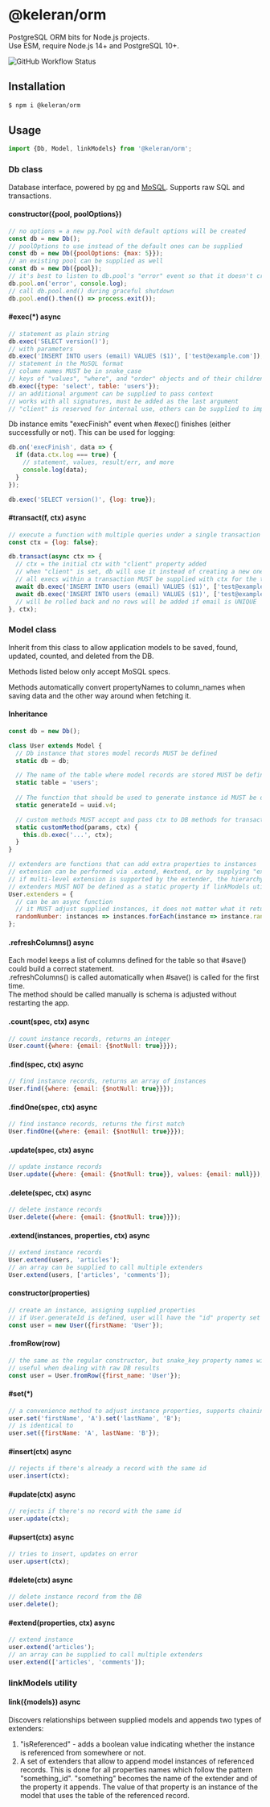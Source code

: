 # @keleran/orm

PostgreSQL ORM bits for Node.js projects.  
Use ESM, require Node.js 14+ and PostgreSQL 10+.

![GitHub Workflow Status](https://img.shields.io/github/workflow/status/dchekanov/orm/Test)

## Installation

```bash
$ npm i @keleran/orm
```

## Usage

```javascript
import {Db, Model, linkModels} from '@keleran/orm';
```

### Db class

Database interface, powered by [pg](https://node-postgres.com/) and [MoSQL](https://github.com/goodybag/mongo-sql).
Supports raw SQL and transactions.

#### constructor({pool, poolOptions})

```javascript
// no options = a new pg.Pool with default options will be created
const db = new Db();
// poolOptions to use instead of the default ones can be supplied 
const db = new Db({poolOptions: {max: 5}});
// an existing pool can be supplied as well
const db = new Db({pool});
// it's best to listen to db.pool's "error" event so that it doesn't crash the app
db.pool.on('error', console.log);
// call db.pool.end() during graceful shutdown
db.pool.end().then(() => process.exit());
```

#### #exec(*) async

```javascript
// statement as plain string
db.exec('SELECT version()');
// with parameters
db.exec('INSERT INTO users (email) VALUES ($1)', ['test@example.com']);
// statement in the MoSQL format
// column names MUST be in snake_case
// keys of "values", "where", and "order" objects and of their children will be converted to snake_case before executing 
db.exec({type: 'select', table: 'users'});
// an additional argument can be supplied to pass context
// works with all signatures, must be added as the last argument
// "client" is reserved for internal use, others can be supplied to implement custom functionality (see below)
```

Db instance emits "execFinish" event when #exec() finishes (either successfully or not). This can be used for logging:

```javascript
db.on('execFinish', data => {
  if (data.ctx.log === true) {
    // statement, values, result/err, and more 
    console.log(data);
  }
});

db.exec('SELECT version()', {log: true});
```

#### #transact(f, ctx) async

```javascript
// execute a function with multiple queries under a single transaction
const ctx = {log: false};

db.transact(async ctx => {
  // ctx = the initial ctx with "client" property added
  // when "client" is set, db will use it instead of creating a new one
  // all execs within a transaction MUST be supplied with ctx for the transaction to work properly
  await db.exec('INSERT INTO users (email) VALUES ($1)', ['test@example.com'], ctx);
  await db.exec('INSERT INTO users (email) VALUES ($1)', ['test@example.com'], ctx);
  // will be rolled back and no rows will be added if email is UNIQUE  
}, ctx);
```

### Model class

Inherit from this class to allow application models to be saved, found, updated, counted, and deleted from the DB.

Methods listed below only accept MoSQL specs.

Methods automatically convert propertyNames to column_names when saving data and the other way around when fetching it.

#### Inheritance

```javascript
const db = new Db();

class User extends Model {
  // Db instance that stores model records MUST be defined
  static db = db;

  // The name of the table where model records are stored MUST be defined
  static table = 'users';
 
  // The function that should be used to generate instance id MUST be defined if DB doesn't assign it
  static generateId = uuid.v4;

  // custom methods MUST accept and pass ctx to DB methods for transactions to work properly  
  static customMethod(params, ctx) {
    this.db.exec('...', ctx);
  }
}

// extenders are functions that can add extra properties to instances
// extension can be performed via .extend, #extend, or by supplying "extend" parameter in query spec
// if multi-level extension is supported by the extender, the hierarchy should be expressed as "parent.child.child"
// extenders MUST NOT be defined as a static property if linkModels utility is used
User.extenders = {
  // can be an async function
  // it MUST adjust supplied instances, it does not matter what it returns 
  randomNumber: instances => instances.forEach(instance => instance.randomNumber = Math.random())
};
```

#### .refreshColumns() async

Each model keeps a list of columns defined for the table so that #save() could build a correct statement.  
.refreshColumns() is called automatically when #save() is called for the first time.  
The method should be called manually is schema is adjusted without restarting the app.

#### .count(spec, ctx) async

```javascript
// count instance records, returns an integer
User.count({where: {email: {$notNull: true}}});
```

#### .find(spec, ctx) async

```javascript
// find instance records, returns an array of instances
User.find({where: {email: {$notNull: true}}});
```

#### .findOne(spec, ctx) async

```javascript
// find instance records, returns the first match
User.findOne({where: {email: {$notNull: true}}});
```

#### .update(spec, ctx) async

```javascript
// update instance records
User.update({where: {email: {$notNull: true}}, values: {email: null}});
```

#### .delete(spec, ctx) async

```javascript
// delete instance records
User.delete({where: {email: {$notNull: true}}});
```

#### .extend(instances, properties, ctx) async

```javascript
// extend instance records
User.extend(users, 'articles');
// an array can be supplied to call multiple extenders
User.extend(users, ['articles', 'comments']);
```

#### constructor(properties)

```javascript
// create an instance, assigning supplied properties
// if User.generateId is defined, user will have the "id" property set
const user = new User({firstName: 'User'});
```

#### .fromRow(row)

```javascript
// the same as the regular constructor, but snake_key property names will be converted to camelCase
// useful when dealing with raw DB results
const user = User.fromRow({first_name: 'User'});
```

#### #set(*)

```javascript
// a convenience method to adjust instance properties, supports chaining
user.set('firstName', 'A').set('lastName', 'B');
// is identical to
user.set({firstName: 'A', lastName: 'B'});
```

#### #insert(ctx) async

```javascript
// rejects if there's already a record with the same id
user.insert(ctx);
```

#### #update(ctx) async

```javascript
// rejects if there's no record with the same id
user.update(ctx);
```

#### #upsert(ctx) async

```javascript
// tries to insert, updates on error
user.upsert(ctx);
```

#### #delete(ctx) async

```javascript
// delete instance record from the DB
user.delete();
```

#### #extend(properties, ctx) async

```javascript
// extend instance
user.extend('articles');
// an array can be supplied to call multiple extenders
user.extend(['articles', 'comments']);
```

### linkModels utility

#### link({models}) async

Discovers relationships between supplied models and appends two types of extenders:

1. "isReferenced" - adds a boolean value indicating whether the instance is referenced from somewhere or not.
2. A set of extenders that allow to append model instances of referenced records. This is done for all properties names
   which follow the pattern "something_id".
   "something" becomes the name of the extender and of the property it appends. The value of that property is an
   instance of the model that uses the table of the referenced record. 
